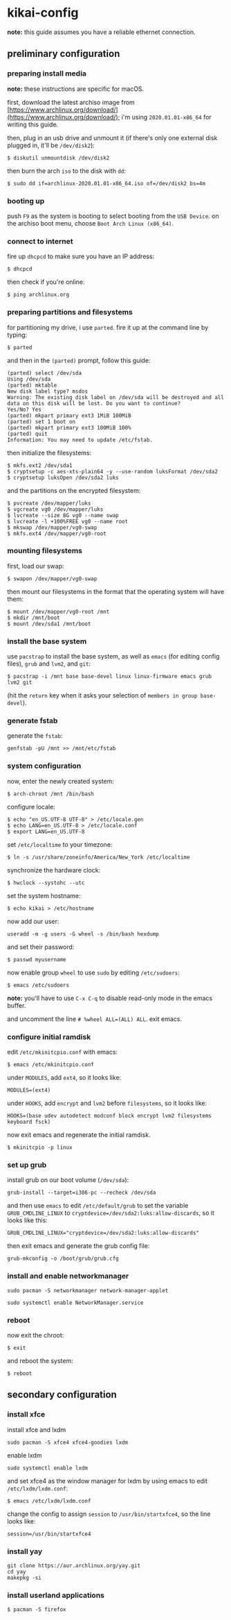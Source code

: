# kikai-config

**note:** this guide assumes you have a reliable ethernet connection.

## preliminary configuration

### preparing install media

**note:** these instructions are specific for macOS.

first, download the latest archiso image from [https://www.archlinux.org/download/](https://www.archlinux.org/download/); i'm using `2020.01.01-x86_64` for writing this guide.

then, plug in an usb drive and unmount it (if there's only one external disk plugged in, it'll be `/dev/disk2`):

```
$ diskutil unmountdisk /dev/disk2
```

then burn the arch `iso` to the disk with `dd`:

```
$ sudo dd if=archlinux-2020.01.01-x86_64.iso of=/dev/disk2 bs=4m
```


### booting up

push `F9` as the system is booting to select booting from the `USB Device`. on the archiso boot menu, choose `Boot Arch Linux (x86_64)`.

### connect to internet

fire up `dhcpcd` to make sure you have an IP address:

```
$ dhcpcd
```

then check if you're online:

```
$ ping archlinux.org
```


### preparing partitions and filesystems

for partitioning my drive, i use `parted`. fire it up at the command line by typing:
```
$ parted
```

and then in the `(parted)` prompt, follow this guide:

```
(parted) select /dev/sda
Using /dev/sda
(parted) mktable
New disk label type? msdos
Warning: The existing disk label on /dev/sda will be destroyed and all data on this disk will be lost. Do you want to continue?
Yes/No? Yes
(parted) mkpart primary ext3 1MiB 100MiB
(parted) set 1 boot on
(parted) mkpart primary ext3 100MiB 100%
(parted) quit
Information: You may need to update /etc/fstab.
```

then initialize the filesystems:

```
$ mkfs.ext2 /dev/sda1
$ cryptsetup -c aes-xts-plain64 -y --use-random luksFormat /dev/sda2
$ cryptsetup luksOpen /dev/sda2 luks
```

and the partitions on the encrypted filesystem:

```
$ pvcreate /dev/mapper/luks
$ vgcreate vg0 /dev/mapper/luks
$ lvcreate --size 8G vg0 --name swap
$ lvcreate -l +100%FREE vg0 --name root
$ mkswap /dev/mapper/vg0-swap
$ mkfs.ext4 /dev/mapper/vg0-root
```

### mounting filesystems

first, load our swap:

```
$ swapon /dev/mapper/vg0-swap
```

then mount our filesystems in the format that the operating system will have them:

```
$ mount /dev/mapper/vg0-root /mnt
$ mkdir /mnt/boot
$ mount /dev/sda1 /mnt/boot
```

### install the base system

use `pacstrap` to install the base system, as well as `emacs` (for editing config files), `grub` and `lvm2`, and `git`:

```
$ pacstrap -i /mnt base base-devel linux linux-firmware emacs grub lvm2 git
```

(hit the `return` key when it asks your selection of `members in group base-devel`).

### generate fstab

generate the `fstab`:

```
genfstab -pU /mnt >> /mnt/etc/fstab
```

### system configuration

now, enter the newly created system:

```
$ arch-chroot /mnt /bin/bash
```

configure locale:

```
$ echo "en_US.UTF-8 UTF-8" > /etc/locale.gen
$ echo LANG=en_US.UTF-8 > /etc/locale.conf
$ export LANG=en_US.UTF-8
```

set `/etc/localtime` to your timezone:

```
$ ln -s /usr/share/zoneinfo/America/New_York /etc/localtime
```

synchronize the hardware clock:

```
$ hwclock --systohc --utc
```

set the system hostname:

```
$ echo kikai > /etc/hostname
```

now add our user:

```
useradd -m -g users -G wheel -s /bin/bash hexdump
```

and set their password:

```
$ passwd myusername
```

now enable group `wheel` to use `sudo` by editing `/etc/sudoers`:

```
$ emacs /etc/sudoers
```

**note:** you'll have to use `C-x C-q` to disable read-only mode in the emacs buffer.

and uncomment the line `# %wheel ALL=(ALL) ALL`. exit emacs.

### configure initial ramdisk

edit `/etc/mkinitcpio.conf` with emacs:

```
$ emacs /etc/mkinitcpio.conf
```

under `MODULES`, add `ext4`, so it looks like:

```
MODULES=(ext4)
```

under `HOOKS`, add `encrypt` and `lvm2` before `filesystems`, so it looks like:

```
HOOKS=(base udev autodetect modconf block encrypt lvm2 filesystems keyboard fsck)
```

now exit emacs and regenerate the initial ramdisk.

```
$ mkinitcpio -p linux
```

### set up grub

install grub on our boot volume (`/dev/sda`):

```
grub-install --target=i386-pc --recheck /dev/sda
```

and then use `emacs` to edit `/etc/default/grub` to set the variable `GRUB_CMDLINE_LINUX` to `cryptdevice=/dev/sda2:luks:allow-discards`, so it looks like this:

```
GRUB_CMDLINE_LINUX="cryptdevice=/dev/sda2:luks:allow-discards"
```

then exit emacs and generate the grub config file:

```
grub-mkconfig -o /boot/grub/grub.cfg
```

### install and enable networkmanager

```
sudo pacman -S networkmanager network-manager-applet
```

```
sudo systemctl enable NetworkManager.service
```

### reboot

now exit the chroot:

```
$ exit
```

and reboot the system:

```
$ reboot
```

## secondary configuration

### install xfce

install xfce and lxdm

```
sudo pacman -S xfce4 xfce4-goodies lxdm
```

enable lxdm

```
sudo systemctl enable lxdm
``` 

and set xfce4 as the window manager for lxdm by using emacs to edit `/etc/lxdm/lxdm.conf`:

```
$ emacs /etc/lxdm/lxdm.conf
```

change the config to assign `session` to `/usr/bin/startxfce4`, so the line looks like:

```
session=/usr/bin/startxfce4
```

### install yay

```
git clone https://aur.archlinux.org/yay.git
cd yay
makepkg -si
```

### install userland applications

```
$ pacman -S firefox
```
